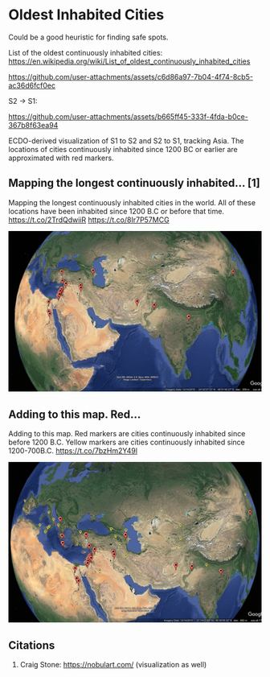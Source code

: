 # Oldest Inhabited Cities

Could be a good heuristic for finding safe spots.

List of the oldest continuously inhabited cities: https://en.wikipedia.org/wiki/List_of_oldest_continuously_inhabited_cities

https://github.com/user-attachments/assets/c6d86a97-7b04-4f74-8cb5-ac36d6fcf0ec

S2 -> S1:

https://github.com/user-attachments/assets/b665ff45-333f-4fda-b0ce-367b8f63ea94

ECDO-derived visualization of S1 to S2 and S2 to S1, tracking Asia. The locations of cities continuously inhabited since 1200 BC or earlier are approximated with red markers.

## Mapping the longest continuously inhabited... [1]

Mapping the longest continuously inhabited cities in the world. All of these locations have been inhabited since 1200 B.C or before that time. https://t.co/2TrdQdwiiR https://t.co/8Ir7P57MCG

![](img/1807043974193959152-GRPopSvXcAA6BqL.jpg)

## Adding to this map. Red...

Adding to this map. Red markers are cities continuously inhabited since before 1200 B.C. Yellow markers are cities continuously inhabited since 1200-700B.C. https://t.co/7bzHm2Y49l

![](img/1807050060376457676-GRPt1PCXgAAgXSh.jpg)

## Citations

1. Craig Stone: https://nobulart.com/ (visualization as well)
